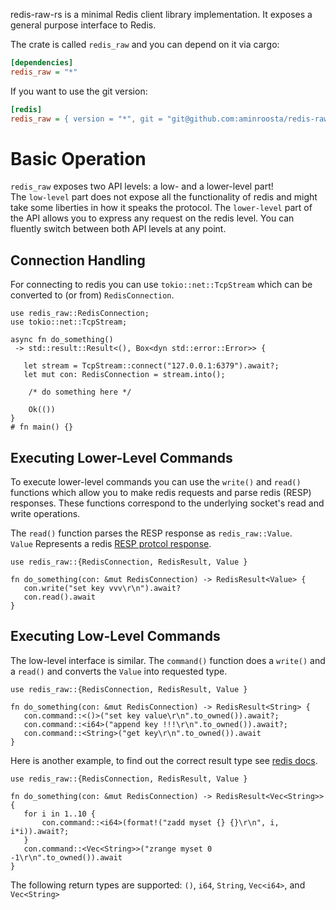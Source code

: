 redis-raw-rs is a minimal Redis client library implementation.
It exposes a general purpose interface to Redis.

The crate is called `redis_raw` and you can depend on it via cargo:

```ini
[dependencies]
redis_raw = "*"
```

If you want to use the git version:

```ini
[redis]
redis_raw = { version = "*", git = "git@github.com:aminroosta/redis-raw-rs.git" }
```

# Basic Operation

`redis_raw` exposes two API levels: a low- and a lower-level part!  
The `low-level` part does not expose all the functionality of redis and
might take some liberties in how it speaks the protocol.  The `lower-level`
part of the API allows you to express any request on the redis level.
You can fluently switch between both API levels at any point.

## Connection Handling

For connecting to redis you can use `tokio::net::TcpStream` which can be
converted to (or from) `RedisConnection`.

```rust,no_run
use redis_raw::RedisConnection;
use tokio::net::TcpStream;

async fn do_something()
 -> std::result::Result<(), Box<dyn std::error::Error>> {

   let stream = TcpStream::connect("127.0.0.1:6379").await?;
   let mut con: RedisConnection = stream.into();

    /* do something here */

    Ok(())
}
# fn main() {}
```

## Executing Lower-Level Commands

To execute lower-level commands you can use the `write()` and `read()` functions
which allow you to make redis requests and parse redis (RESP) responses.
These functions correspond to the underlying socket's read and write operations.

The `read()` function parses the RESP response as `redis_raw::Value`.  
`Value` Represents a redis [RESP protcol response](https://redis.io/topics/protocol#resp-protocol-description).  

```rust,no_run
use redis_raw::{RedisConnection, RedisResult, Value }

fn do_something(con: &mut RedisConnection) -> RedisResult<Value> {
   con.write("set key vvv\r\n").await?
   con.read().await
}
```

## Executing Low-Level Commands

The low-level interface is similar. The `command()` function does a
`write()` and a `read()` and converts the `Value` into requested type.

```rust,no_run
use redis_raw::{RedisConnection, RedisResult, Value }

fn do_something(con: &mut RedisConnection) -> RedisResult<String> {
   con.command::<()>("set key value\r\n".to_owned()).await?;
   con.command::<i64>("append key !!!\r\n".to_owned()).await?;
   con.command::<String>("get key\r\n".to_owned()).await
}
```

Here is another example, to find out the correct result type see [redis docs](https://redis.io/commands).

```rust,no_run
use redis_raw::{RedisConnection, RedisResult, Value }

fn do_something(con: &mut RedisConnection) -> RedisResult<Vec<String>> {
   for i in 1..10 {
       con.command::<i64>(format!("zadd myset {} {}\r\n", i, i*i)).await?;
   }
   con.command::<Vec<String>>("zrange myset 0 -1\r\n".to_owned()).await
}
```

The following return types are supported:
`()`, `i64`, `String`, `Vec<i64>`, and `Vec<String>`
